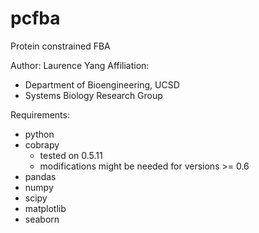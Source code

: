# pcfba
Protein constrained FBA

Author: Laurence Yang
Affiliation: 
- Department of Bioengineering, UCSD
- Systems Biology Research Group

Requirements:
- python
- cobrapy
	- tested on 0.5.11
	- modifications might be needed for versions >= 0.6
- pandas
- numpy
- scipy
- matplotlib
- seaborn
